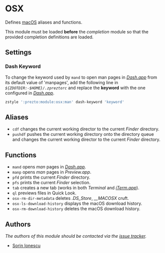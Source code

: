 # OSX

Defines [macOS][1] aliases and functions.

This module must be loaded **before** the *completion* module so that the
provided completion definitions are loaded.

## Settings

### Dash Keyword

To change the keyword used by `mand` to open man pages in [*Dash.app*][2] from
its default value of 'manpages', add the following line in
*`${ZDOTDIR:-$HOME}/.zpreztorc`* and replace the **keyword** with the one
configured in [*Dash.app*][2].

```sh
zstyle ':prezto:module:osx:man' dash-keyword 'keyword'
```

## Aliases

- `cdf` changes the current working director to the current *Finder* directory.
- `pushdf` pushes the current working directory onto the directory queue and
  changes the current working director to the current *Finder* directory.

## Functions

- `mand` opens _man_ pages in [*Dash.app*][2].
- `manp` opens _man_ pages in *Preview.app*.
- `pfd` prints the current *Finder* directory.
- `pfs` prints the current *Finder* selection.
- `tab` creates a new tab (works in both _Terminal_ and [*iTerm.app*][3]).
- `ql` previews files in Quick Look.
- `osx-rm-dir-metadata` deletes *.DS_Store*, *__MACOSX* cruft.
- `osx-ls-download-history` displays the macOS download history.
- `osx-rm-download-history` deletes the macOS download history.

## Authors

*The authors of this module should be contacted via the [issue tracker][4].*

- [Sorin Ionescu](https://github.com/sorin-ionescu)

[1]: https://www.apple.com/macos/
[2]: https://kapeli.com/dash
[3]: https://www.iterm2.com/
[4]: https://github.com/sorin-ionescu/prezto/issues
